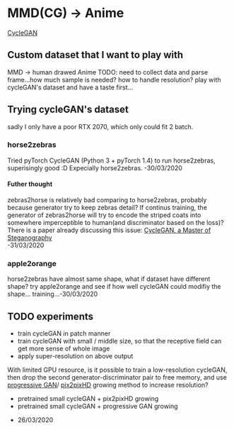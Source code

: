 # MMD(CG) -> Anime
[CycleGAN](/generative_models/GAN_image2image.html#cyclegan-iccv-2017)

## Custom dataset that I want to play with
MMD -> human drawed Anime
TODO: need to collect data and parse frame...how much sample is needed? how to handle resolution?
play with cycleGAN's dataset and have a taste first...
## Trying cycleGAN's dataset
sadly I only have a poor RTX 2070, which only could fit 2 batch.
### horse2zebras
Tried pyTorch CycleGAN (Python 3 + pyTorch 1.4) to run horse2zebras, superisingly good :D  Expecially horse2zebras. 
-30/03/2020
#### Futher thought
zebras2horse is relatively bad comparing to horse2zebras, probably because generator try to keep zebras detail? If continus training, the generator of zebras2horse will try to encode the striped coats into somewhere imperceptible to human(and discriminator based on the loss)?  
There is a paper already discussing this issue: [CycleGAN, a Master of Steganography](https://arxiv.org/abs/1712.02950)  
-31/03/2020
### apple2orange
horse2zebras have almost same shape, what if dataset have different shape? try apple2orange and see if how well cycleGAN could modifiy the shape...
training...-30/03/2020
## TODO experiments
* train cycleGAN in patch manner
* train cycleGAN with small / middle size, so that the receptive field can get more sense of whole image  
* apply super-resolution on above output

With limited GPU resource, is it possible to train a low-resolution cycleGAN, then drop the second generator-discriminator pair to free memory, and use [progressive GAN](/generative_models/GAN_image2image.html#progressive-gan-iclr-2018)/ [pix2pixHD](/generative_models/GAN_image2image.html#pix2pixhd-cvpr-2018) growing method to increase resolution?

* pretrained small cycleGAN + pix2pixHD growing
* pretrained small cycleGAN + progressive GAN growing
- 26/03/2020